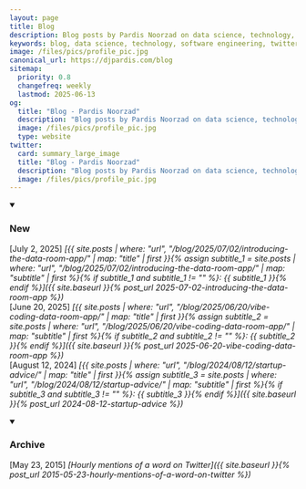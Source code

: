 ```yaml
---
layout: page
title: Blog
description: Blog posts by Pardis Noorzad on data science, technology, software engineering, startup advice, and entrepreneurship insights from building General Folders.
keywords: blog, data science, technology, software engineering, twitter analytics, startup advice, entrepreneurship, general folders, pardis noorzad
image: /files/pics/profile_pic.jpg
canonical_url: https://djpardis.com/blog
sitemap:
  priority: 0.8
  changefreq: weekly
  lastmod: 2025-06-13
og:
  title: "Blog - Pardis Noorzad"
  description: "Blog posts by Pardis Noorzad on data science, technology, software engineering, startup advice, and entrepreneurship insights from building General Folders."
  image: /files/pics/profile_pic.jpg
  type: website
twitter:
  card: summary_large_image
  title: "Blog - Pardis Noorzad"
  description: "Blog posts by Pardis Noorzad on data science, technology, software engineering, startup advice, and entrepreneurship insights from building General Folders."
  image: /files/pics/profile_pic.jpg
---
```


<details class="collapsible-section" markdown="1" open>
<summary><h3>New</h3></summary>

[July 2, 2025] *[{{ site.posts | where: "url", "/blog/2025/07/02/introducing-the-data-room-app/" | map: "title" | first }}{% assign subtitle_1 = site.posts | where: "url", "/blog/2025/07/02/introducing-the-data-room-app/" | map: "subtitle" | first %}{% if subtitle_1 and subtitle_1 != "" %}: {{ subtitle_1 }}{% endif %}]({{ site.baseurl }}{% post_url 2025-07-02-introducing-the-data-room-app %})*  
[June 20, 2025] *[{{ site.posts | where: "url", "/blog/2025/06/20/vibe-coding-data-room-app/" | map: "title" | first }}{% assign subtitle_2 = site.posts | where: "url", "/blog/2025/06/20/vibe-coding-data-room-app/" | map: "subtitle" | first %}{% if subtitle_2 and subtitle_2 != "" %}: {{ subtitle_2 }}{% endif %}]({{ site.baseurl }}{% post_url 2025-06-20-vibe-coding-data-room-app %})*  
[August 12, 2024] *[{{ site.posts | where: "url", "/blog/2024/08/12/startup-advice/" | map: "title" | first }}{% assign subtitle_3 = site.posts | where: "url", "/blog/2024/08/12/startup-advice/" | map: "subtitle" | first %}{% if subtitle_3 and subtitle_3 != "" %}: {{ subtitle_3 }}{% endif %}]({{ site.baseurl }}{% post_url 2024-08-12-startup-advice %})*  
</details>

<details class="collapsible-section" markdown="1" open>
<summary><h3>Archive</h3></summary>

[May 23, 2015] *[Hourly mentions of a word on Twitter]({{ site.baseurl }}{% post_url 2015-05-23-hourly-mentions-of-a-word-on-twitter %})*  
</details> 